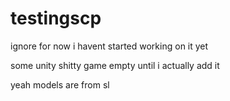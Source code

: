# testingscp
ignore for now i havent started working on it yet

some unity shitty game empty until i actually add it

yeah models are from sl
